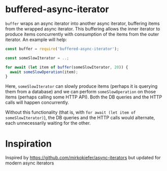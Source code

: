 # buffered-async-iterator

`buffer` wraps an async iterator into another async iterator, buffering items
from the wrapped async iterator.  This buffering allows the inner iterator to
produce items concurrently with consumption of the items from the outer
iterator.  An example will help:

```js
const buffer = require('buffered-async-iterator');

const someSlowIterator = ..;

for await (let item of buffer(someSlowIterator, 20)) {
  await someSlowOperation(item);
}
```

Here, `someSlowIterator` can slowly produce items (perhaps it is querying them
from a database) and we can perform `someSlowOperation` on those items (perhaps
calling some HTTP API).  Both the DB queries and the HTTP calls will happen
concurrently.

Without this functionality (that is, with `for await (let item of
someSlowIterator)`), the DB queries and the HTTP calls would alternate, each
unnecessarily waiting for the other.

# Inspiration

Inspired by https://github.com/mirkokiefer/async-iterators but updated for modern async iterators
